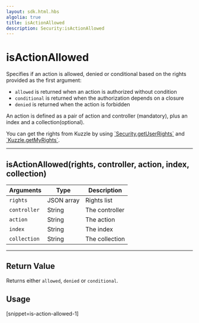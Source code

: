 ```yaml
---
layout: sdk.html.hbs
algolia: true
title: isActionAllowed
description: Security:isActionAllowed
---
```

  

# isActionAllowed
Specifies if an action is allowed, denied or conditional based on the rights provided as the first argument:

- `allowed` is returned when an action is authorized without condition
- `conditional` is returned when the authorization depends on a closure
- `denied` is returned when the action is forbidden

An action is defined as a pair of action and controller (mandatory), plus an index and a collection(optional).

<aside class="notice">
You can get the rights from Kuzzle by using <a href="{{ site_base_path }}sdk-reference/security/get-user-rights">`Security.getUserRights`</a> and <a href="{{ site_base_path }}sdk-reference/kuzzle/get-my-rights">`Kuzzle.getMyRights`</a>.
</aside>

---

## isActionAllowed(rights, controller, action, index, collection)

| Arguments | Type | Description |
|---------------|---------|----------------------------------------|
| ``rights`` | JSON array | Rights list |
| ``controller`` | String | The controller |
| ``action`` | String | The action |
| ``index`` | String | The index |
| ``collection`` | String | The collection |

---

## Return Value

Returns either `allowed`, `denied` or `conditional`.

## Usage

[snippet=is-action-allowed-1]
